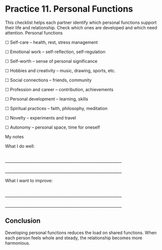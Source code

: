 <div style="page-break-before: always;"></div>

# Practice 11. Personal Functions

This checklist helps each partner identify which personal functions support their life and relationship. Check which ones are developed and which need attention.
Personal functions

☐ Self-care – health, rest, stress management

☐ Emotional work – self-reflection, self-regulation

☐ Self-worth – sense of personal significance

☐ Hobbies and creativity – music, drawing, sports, etc.

☐ Social connections – friends, community

☐ Profession and career – contribution, achievements

☐ Personal development – learning, skills

☐ Spiritual practices – faith, philosophy, meditation

☐ Novelty – experiments and travel

☐ Autonomy – personal space, time for oneself

My notes

What I do well:

<br/>
____________________________________________________________
<br/><br/>
____________________________________________________________

What I want to improve:

<br/>
____________________________________________________________
<br/><br/>
____________________________________________________________

## Conclusion

Developing personal functions reduces the load on shared functions. When each person feels whole and steady, the relationship becomes more harmonious.
